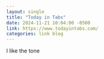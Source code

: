 ```yaml
---
layout: single
title: "Today in Tabs"
date: 2024-11-21 10:04:00 -0500
link: https://www.todayintabs.com/
categories: link blog
---
```


I like the tone
